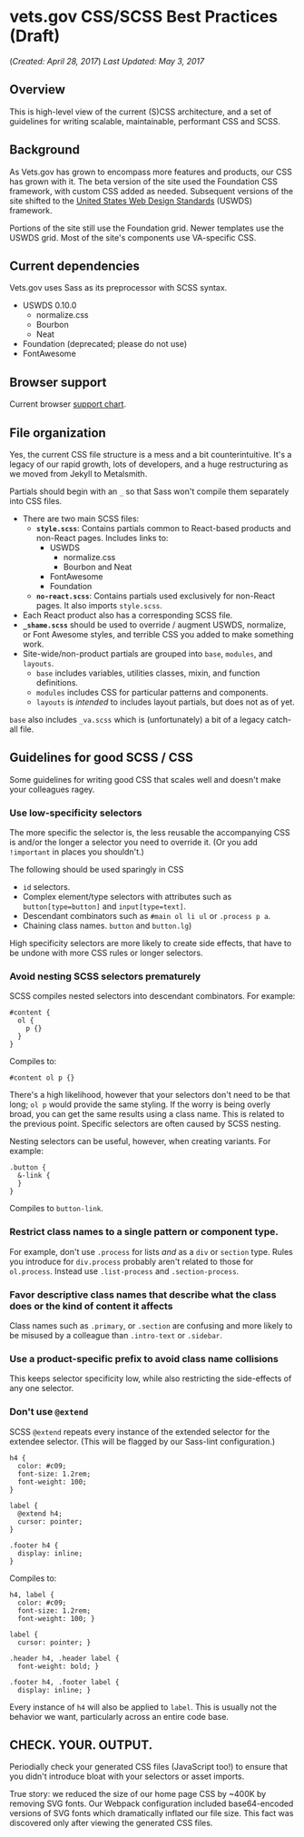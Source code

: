 # vets.gov CSS/SCSS Best Practices (Draft)

(_Created: April 28, 2017_)
_Last Updated: May 3, 2017_


## Overview

This is high-level view of the current (S)CSS architecture, and a set of guidelines for writing scalable, maintainable, performant CSS and SCSS.

## Background

As Vets.gov has grown to encompass more features and products, our CSS has grown with it. The beta version of the site used the Foundation CSS framework, with custom CSS added as needed. Subsequent versions of the site shifted to the [United States Web Design Standards](https://standards.usa.gov) (USWDS) framework. 

Portions of the site still use the Foundation grid. Newer templates use the USWDS grid. Most of the site's components use VA-specific CSS.

## Current dependencies

Vets.gov uses Sass as its preprocessor with SCSS syntax.

- USWDS 0.10.0
    - normalize.css
    - Bourbon 
    - Neat
- Foundation (deprecated; please do not use)
- FontAwesome

## Browser support

Current browser [support chart](https://github.com/department-of-veterans-affairs/vets.gov-team/blob/master/Work%20Practices/Engineering/DocumentedDecisions/Browser%20Support.md).

## File organization

Yes, the current CSS file structure is a mess and a bit counterintuitive. It's a legacy of our rapid growth, lots of developers, and a huge restructuring as we moved from Jekyll to Metalsmith.

Partials should begin with an `_` so that Sass won't compile them separately into CSS files.

- There are two main SCSS files:
    - **`style.scss`**: Contains partials common to React-based products and non-React pages. Includes links to:
        - USWDS
            -  normalize.css
            -  Bourbon and Neat
        - FontAwesome
        - Foundation
    - **`no-react.scss`**: Contains partials used exclusively for non-React pages. It also imports `style.scss`.
- Each React product also has a corresponding SCSS file.
- **`_shame.scss`** should be used to override / augment USWDS, normalize, or Font Awesome styles, and terrible CSS you added to make something work.
- Site-wide/non-product partials are grouped into `base`, `modules`, and `layouts`.
    - `base` includes variables, utilities classes, mixin, and function definitions. 
    - `modules` includes CSS for particular patterns and components.
    - `layouts` is _intended_ to includes layout partials, but does not as of yet.

`base` also includes `_va.scss` which is (unfortunately) a bit of a legacy catch-all file.

## Guidelines for good SCSS / CSS

Some guidelines for writing good CSS that scales well and doesn't make your colleagues ragey.

### Use low-specificity selectors

The more specific the selector is, the less reusable the accompanying CSS is and/or the longer a selector you need to override it. (Or you add `!important` in places you shouldn't.) 

The following should be used sparingly in CSS

  - `id` selectors.
  - Complex element/type selectors with attributes such as `button[type=button]` and `input[type=text]`.
  - Descendant combinators such as `#main ol li ul` or `.process p a`.
  - Chaining class names. `button` and `button.lg`)

High specificity selectors are more likely to create side effects, that have to be undone with more CSS rules or longer selectors.

### Avoid nesting SCSS selectors prematurely

SCSS compiles nested selectors into descendant combinators. For example:

    #content {
      ol {
        p {}
      }
    }


Compiles to: 

    #content ol p {}

There's a high likelihood, however that your selectors don't need to be that long; `ol p` would provide the same styling. If the worry is being overly broad, you can get the same results using a class name. This is related to the previous point. Specific selectors are often caused by SCSS nesting. 


Nesting selectors can be useful, however, when creating variants. For example:

    .button {
      &-link {
      }
    }

Compiles to `button-link`.


### Restrict class names to a single pattern or component type. 

For example, don't use `.process` for lists _and_ as a `div` or `section` type. Rules you introduce for `div.process` probably aren't related to those for `ol.process`. Instead use `.list-process` and `.section-process`. 

### Favor descriptive class names that describe what the class does or the kind of content it affects

Class names such as `.primary`, or `.section` are confusing and more likely to be misused by a colleague than `.intro-text` or `.sidebar`. 

### Use a product-specific prefix to avoid class name collisions

This keeps selector specificity low, while also restricting the side-effects of any one selector.

### Don't use `@extend`

SCSS `@extend` repeats every instance of the extended selector for the extendee selector. (This will be flagged by our Sass-lint configuration.)

    h4 {
      color: #c09;
      font-size: 1.2rem;
      font-weight: 100;
    }
    
    label {
      @extend h4;
      cursor: pointer;
    }

    .footer h4 {
      display: inline;
    }

Compiles to: 

    h4, label {
      color: #c09;
      font-size: 1.2rem;
      font-weight: 100; }
    
    label {
      cursor: pointer; }
    
    .header h4, .header label {
      font-weight: bold; }
    
    .footer h4, .footer label {
      display: inline; }

Every instance of `h4` will also be applied to `label`. This is usually not the behavior we want, particularly across an entire code base. 


## CHECK. YOUR. OUTPUT.

Periodially check your generated CSS files (JavaScript too!) to ensure that you didn't introduce bloat with your selectors or asset imports. 

True story: we reduced the size of our home page CSS by ~400K by removing SVG fonts. Our Webpack configuration included base64-encoded versions of SVG fonts which dramatically inflated our file size. This fact was discovered only after viewing the generated CSS files.
